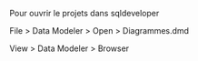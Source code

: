 
Pour ouvrir le projets dans sqldeveloper

File > Data Modeler > Open > Diagrammes.dmd

View > Data Modeler > Browser
